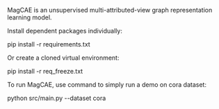
MagCAE is an unsupervised multi-attributed-view graph representation learning model.

Install dependent packages individually:

pip install -r requirements.txt

Or create a cloned virtual environment:

pip install -r req_freeze.txt

To run MagCAE, use command to simply run a demo on cora dataset:

python src/main.py --dataset cora
